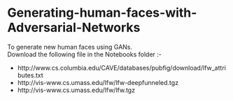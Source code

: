 # Generating-human-faces-with-Adversarial-Networks
To generate new human faces using GANs.<br>
Download the following file in the Notebooks folder :-
<ul>
  <li>http://www.cs.columbia.edu/CAVE/databases/pubfig/download/lfw_attributes.txt
  <li>http://vis-www.cs.umass.edu/lfw/lfw-deepfunneled.tgz
  <li>http://vis-www.cs.umass.edu/lfw/lfw.tgz
